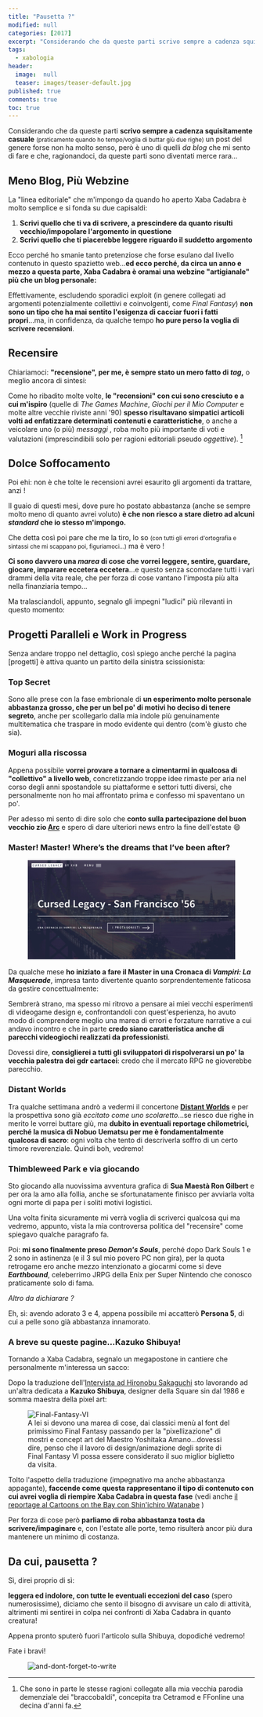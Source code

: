 ```yaml
---
title: "Pausetta ?"
modified: null
categories: [2017]
excerpt: "Considerando che da queste parti scrivo sempre a cadenza squisitamente casuale (praticamente quando ho tempo/voglia di buttar giù due righe) un post del genere non dovrebbe avere chissà quale senso, però..."
tags:
  - xabologia
header:  
  image:  null
  teaser: images/teaser-default.jpg
published: true
comments: true
toc: true
---
```


Considerando che da queste parti **scrivo sempre a cadenza squisitamente casuale** <small>(praticamente quando ho tempo/voglia di buttar giù due righe)</small>  un post del genere forse non ha molto senso, però è uno di quelli _da blog_ che mi sento di fare e che, ragionandoci, da queste parti sono diventati merce rara...

## Meno Blog, Più Webzine 

La "linea editoriale" che m'impongo da quando ho aperto Xaba Cadabra è molto semplice e si fonda su due capisaldi:

1. **Scrivi quello che ti va di scrivere, a prescindere da quanto risulti vecchio/impopolare l'argomento in questione**
2. **Scrivi quello che ti piacerebbe leggere riguardo il suddetto argomento**

Ecco perché ho smanie  tanto pretenziose che forse esulano dal livello contenuto in questo spazietto web...**ed ecco perché, da circa un anno e mezzo a questa parte, Xaba Cadabra è oramai una webzine "artigianale" più che un blog personale:**

Effettivamente, escludendo sporadici exploit (in genere collegati ad argomenti potenzialmente collettivi e coinvolgenti, come _Final Fantasy_) **non sono un tipo che ha mai sentito l'esigenza di cacciar fuori i fatti propri**...ma, in confidenza, da qualche tempo **ho pure perso la voglia di scrivere recensioni**.

## Recensire

Chiariamoci: **"recensione", per me, è sempre stato un mero fatto di _tag_,** o meglio ancora di sintesi:

Come ho  ribadito molte volte, **le "recensioni" con cui sono cresciuto e a cui m'ispiro** (quelle di _The Games Machine_, _Giochi per il Mio Computer_ e molte altre vecchie riviste anni '90) **spesso risultavano simpatici articoli volti ad enfatizzare determinati contenuti e caratteristiche**, o anche a veicolare uno (o più) _messaggi_ , roba molto più importante di  voti e valutazioni (imprescindibili solo per ragioni editoriali pseudo _oggettive_). [^editoriali]

[^editoriali]: Che sono in parte le stesse ragioni collegate alla mia vecchia parodia demenziale dei "braccobaldi", concepita tra Cetramod e FFonline una decina d'anni fa.

## Dolce Soffocamento 

Poi ehi: non è che tolte le recensioni avrei esaurito gli argomenti da trattare, anzi !

Il guaio di questi mesi, dove pure ho postato abbastanza (anche se sempre molto meno di quanto avrei voluto) **è che non riesco a stare dietro ad alcuni _standard_ che io stesso m'impongo.**

Che detta così poi pare che me la tiro, lo so <small>(con tutti gli errori d'ortografia e sintassi che mi scappano poi, figuriamoci...)</small> ma è vero !

**Ci sono davvero una _marea_ di cose che vorrei leggere, sentire, guardare, giocare, imparare eccetera eccetera**...e questo senza scomodare tutti i vari drammi della vita reale, che per forza di cose vantano l'imposta più alta nella finanziaria tempo...

Ma tralasciandoli, appunto, segnalo gli impegni "ludici" più rilevanti in questo momento:

## Progetti Paralleli e Work in Progress 

Senza andare troppo nel dettaglio, così spiego anche perché la pagina [progetti] è attiva quanto un partito della sinistra scissionista:

### Top Secret

Sono alle prese con la fase embrionale di **un esperimento molto personale abbastanza grosso, che per un bel po' di motivi ho deciso di tenere segreto**, anche per scollegarlo dalla mia indole più genuinamente multitematica che traspare in modo evidente qui dentro (com'è giusto che sia).

### Moguri alla riscossa

Appena possibile **vorrei provare a tornare a cimentarmi in qualcosa di "collettivo" a livello web**, concretizzando troppe idee rimaste per aria nel corso degli anni spostandole su piattaforme e settori tutti diversi, che personalmente non ho mai affrontato prima e confesso mi spaventano un po'. 

Per adesso mi sento di dire solo che **conto sulla partecipazione del buon vecchio zio [Arc](http://www.arcweb.it/)** e spero di dare ulteriori news entro la fine dell'estate 😄

### Master! Master! Where’s the dreams that I’ve been after?

<figure>
<img src='/gallery/cursed-legacy/cursed-legacy-screen.jpg' alt='cursed-legacy'>
</figure>

Da qualche mese **ho iniziato a fare il Master in una Cronaca di _Vampiri: La Masquerade_**, impresa tanto divertente quanto sorprendentemente faticosa da gestire concettualmente: 

Sembrerà strano, ma spesso mi ritrovo a pensare ai miei vecchi esperimenti di videogame design e, confrontandoli con quest'esperienza, ho avuto modo di comprendere meglio una marea di errori e forzature narrative a cui andavo incontro e che in parte **credo siano caratteristica anche di parecchi videogiochi realizzati da professionisti**. 

Dovessi dire, **consiglierei a tutti gli sviluppatori di rispolverarsi un po' la vecchia palestra dei gdr cartacei**: credo che il mercato RPG ne gioverebbe parecchio.

### Distant Worlds

Tra qualche settimana andrò a vedermi il concertone [**Distant Worlds**](http://www.ffdistantworlds.com/concert/milan/) e per la prospettiva sono già _eccitato come uno scolaretto_...se riesco due righe in merito le vorrei buttare giù, ma **dubito in eventuali reportage chilometrici, perché la musica di Nobuo Uematsu per me è fondamentalmente qualcosa di sacro**: ogni volta che tento di descriverla soffro di un certo timore reverenziale. Quindi boh, vedremo!

### Thimbleweed Park e via giocando

Sto giocando alla nuovissima avventura grafica di **Sua Maestà Ron Gilbert** e per ora la amo alla follia, anche se sfortunatamente finisco per avviarla volta ogni morte di papa per i soliti motivi logistici. 

Una volta finita sicuramente mi verrà voglia di scriverci qualcosa qui ma vedremo, appunto, vista la mia controversa politica del "recensire" come spiegavo qualche paragrafo fa.

Poi: **mi sono finalmente preso _Demon's Souls_**, perché dopo Dark Souls 1 e 2 sono in astinenza (e il 3 sul mio povero PC non gira), per la quota retrogame ero anche mezzo intenzionato a giocarmi come si deve _**Earthbound**_, celeberrimo JRPG della Enix per Super Nintendo che conosco praticamente solo di fama.

_Altro da dichiarare ?_

Eh, sì: avendo adorato 3 e 4, appena possibile mi accatterò **Persona 5**, di cui a pelle sono già abbastanza innamorato.
 
### A breve su queste pagine...Kazuko Shibuya!

Tornando a Xaba Cadabra, segnalo un megapostone in cantiere che personalmente m'interessa un sacco: 

Dopo la traduzione dell'[Intervista ad Hironobu Sakaguchi](http://xabacadabra.com/2017/intervista-hironobu-sakaguchi/) sto lavorando ad un'altra dedicata a **Kazuko Shibuya**, designer della Square sin dal 1986 e somma maestra della pixel art: 

<figure>
<img src='https://lparchive.org/Final-Fantasy-VI-(by-Blastinus)/Update%2047/1-25072011_134100.png' alt='Final-Fantasy-VI'>
<figcaption>A lei si devono una marea di cose, dai classici menù al font del primissimo Final Fantasy passando per la "pixellizazione" di mostri e concept art del Maestro Yoshitaka Amano...dovessi dire, penso che il lavoro di design/animazione degli sprite di Final Fantasy VI possa essere considerato il suo miglior biglietto da visita.</figcaption>
</figure>

Tolto l'aspetto della traduzione (impegnativo ma anche abbastanza appagante), **faccende come questa rappresentano il tipo di contenuto con cui avrei voglia di riempire Xaba Cadabra in questa fase** (vedi anche  [il reportage al Cartoons on the Bay con Shin'ichiro Watanabe](http://xabacadabra.com/2017/il-shinichiro-watanabe-cartoons-on-the-bay-cowboy-bebop/) )

Per forza di cose però **parliamo di roba abbastanza tosta da scrivere/impaginare** e, con l'estate alle porte, temo risulterà ancor più dura mantenere un minimo di costanza.

## Da cui, pausetta ?

Sì, direi proprio di sì: 

**leggera ed indolore, con tutte le eventuali eccezioni del caso** (spero numerosissime), diciamo che sento il bisogno di avvisare un calo di attività, altrimenti mi sentirei in colpa nei confronti di Xaba Cadabra in quanto creatura!

Appena pronto sputerò fuori l'articolo sulla Shibuya, dopodiché vedremo!

Fate i bravi!

<figure>
<img src='https://lparchive.org/The-Secret-of-Monkey-Island/Update%2018/57-somi_781.gif' alt='and-dont-forget-to-write'>
</figure>

